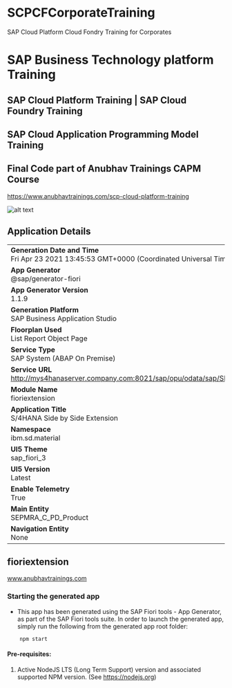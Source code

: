 # SCPCFCorporateTraining
SAP Cloud Platform Cloud Fondry Training for Corporates
# SAP Business Technology platform Training 
## SAP Cloud Platform Training | SAP Cloud Foundry Training
## SAP Cloud Application Programming Model Training
## Final Code part of Anubhav Trainings CAPM Course

https://www.anubhavtrainings.com/scp-cloud-platform-training

![alt text](https://static.wixstatic.com/media/74c3a1_630acacc73ec437fa3b34f61373a0d70~mv2.gif)


## Application Details
|               |
| ------------- |
|**Generation Date and Time**<br>Fri Apr 23 2021 13:45:53 GMT+0000 (Coordinated Universal Time)|
|**App Generator**<br>@sap/generator-fiori|
|**App Generator Version**<br>1.1.9|
|**Generation Platform**<br>SAP Business Application Studio|
|**Floorplan Used**<br>List Report Object Page|
|**Service Type**<br>SAP System (ABAP On Premise)|
|**Service URL**<br>http://mys4hanaserver.company.com:8021/sap/opu/odata/sap/SEPMRA_PROD_MAN/
|**Module Name**<br>fioriextension|
|**Application Title**<br>S/4HANA Side by Side Extension|
|**Namespace**<br>ibm.sd.material|
|**UI5 Theme**<br>sap_fiori_3|
|**UI5 Version**<br>Latest|
|**Enable Telemetry**<br>True|
|**Main Entity**<br>SEPMRA_C_PD_Product|
|**Navigation Entity**<br>None|

## fioriextension

www.anubhavtrainings.com

### Starting the generated app

-   This app has been generated using the SAP Fiori tools - App Generator, as part of the SAP Fiori tools suite.  In order to launch the generated app, simply run the following from the generated app root folder:

```
    npm start
```


#### Pre-requisites:

1. Active NodeJS LTS (Long Term Support) version and associated supported NPM version.  (See https://nodejs.org)



